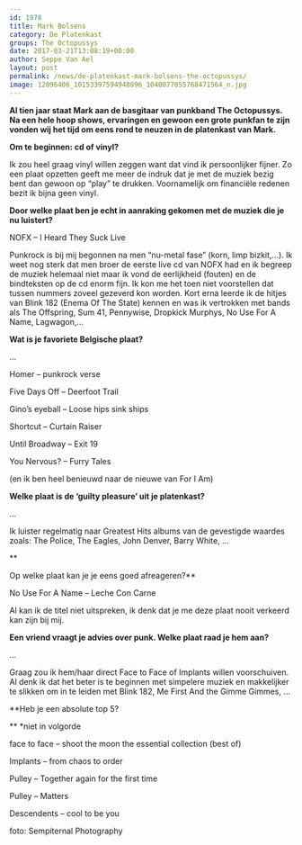 ```yaml
---
id: 1978
title: Mark Bolsens 
category: De Platenkast
groups: The Octopussys
date: 2017-03-21T13:08:19+00:00
author: Seppe Van Ael
layout: post
permalink: /news/de-platenkast-mark-bolsens-the-octopussys/
image: 12096406_10153397594948096_1040077055768471564_n.jpg
---
```

**Al tien jaar staat Mark aan de basgitaar van punkband The Octopussys. Na een hele hoop shows, ervaringen en gewoon een grote punkfan te zijn vonden wij het tijd om eens rond te neuzen in de platenkast van Mark.**

**Om te beginnen: cd of vinyl?**

Ik zou heel graag vinyl willen zeggen want dat vind ik persoonlijker fijner. Zo een plaat opzetten geeft me meer de indruk dat je met de muziek bezig bent dan gewoon op “play” te drukken. Voornamelijk om financiële redenen bezit ik bijna geen vinyl.

**Door welke plaat ben je echt in aanraking gekomen met de muziek die je nu luistert?**

NOFX – I Heard They Suck Live

Punkrock is bij mij begonnen na men “nu-metal fase” (korn, limp bizkit,…). Ik weet nog sterk dat men broer de eerste live cd van NOFX had en ik begreep de muziek helemaal niet maar ik vond de eerlijkheid (fouten) en de bindteksten op de cd enorm fijn. Ik kon me het toen niet voorstellen dat tussen nummers zoveel gezeverd kon worden. Kort erna leerde ik de hitjes van Blink 182 (Enema Of The State) kennen en was ik vertrokken met bands als The Offspring, Sum 41, Pennywise, Dropkick Murphys, No Use For A Name, Lagwagon,…
  
**Wat is je favoriete Belgische plaat?**

&#8230;

Homer – punkrock verse
  
Five Days Off – Deerfoot Trail
  
Gino’s eyeball – Loose hips sink ships
  
Shortcut – Curtain Raiser
  
Until Broadway – Exit 19
  
You Nervous? – Furry Tales
  
(en ik ben heel benieuwd naar de nieuwe van For I Am)

**Welke plaat is de ‘guilty pleasure’ uit je platenkast?**

&#8230;

Ik luister regelmatig naar Greatest Hits albums van de gevestigde waardes zoals: The Police, The Eagles, John Denver, Barry White, …
  
**
  
Op welke plaat kan je je eens goed afreageren?**

No Use For A Name – Leche Con Carne

Al kan ik de titel niet uitspreken, ik denk dat je me deze plaat nooit verkeerd kan zijn bij mij.

**Een vriend vraagt je advies over punk. Welke plaat raad je hem aan?**

&#8230;

Graag zou ik hem/haar direct Face to Face of Implants willen voorschuiven. Al denk ik dat het beter is te beginnen met simpelere muziek en makkelijker te slikken om in te leiden met Blink 182, Me First And the Gimme Gimmes, …

**Heb je een absolute top 5?
  
** *niet in volgorde

face to face – shoot the moon the essential collection (best of)
  
Implants – from chaos to order
  
Pulley – Together again for the first time

Pulley – Matters
  
Descendents – cool to be you



foto: Sempiternal Photography